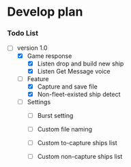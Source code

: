 # Develop plan

### Todo List

- [ ] version 1.0
  - [x] Game response
    -  [x] Listen drop and build new ship
    -  [x] Listen Get Message voice
  - [ ] Feature
    - [x] Capture and save file
    - [x] Non-fleet-existed ship detect
  - [ ] Settings
    - [ ] Burst setting
    - [ ] Custom file naming
    - [ ] Custom to-capture ships list
    - [ ] Custom non-capture ships list

